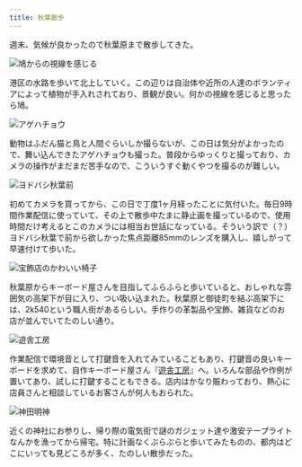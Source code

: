 ```yaml
---
title: 秋葉散歩
---
```

週末、気候が良かったので秋葉原まで散歩してきた。

![](https://lh3.googleusercontent.com/docs/ADP-6oGJ1LF1OHquqVmGef1dvvkgE-SWPUfolPyscRIbk_1uQc2pnYvrI38jdNxOj62z3l01Psaoe2o0zUUjQYkwuaDtLijrHPDPld_HKAlKcvzjZDVp-jpYFGomHiOm4sqX3sk1drwlkQDdp9qb2C6swtisNs4Du1eKSdibM7kNFM0x-9rPoZ0L5tJW2amrXD9NvbPtTOqwwilshOqC_6LVN8mQ3k78i1UIvwCE3Bi9wOHcAbqs2z0BG0_c2qjsrJeqGPPflI2vodHFDhPySNZH0jFbiq24eS1HPLu3XxfHYv8I0GqSTCDF3yw8Xitnzfj0zZ_zmUb37q3vHCooWzBMChg33ci6BBAl4uxqrpu_hu2orNZ8lX8YNtkja5VjXl1385HH3lbRp-nDvxRy8F3hgkbn6c9zkEUD1wfQ38U72O2wTh8thDwKOOMebmEZocQEulYT0L_C7Xq3jh7pQ7Pi-G5a-g_Oh_cAdbq4kt8yEqLnCPxRFXABjVXOqmX6e2VIhjonsVfA5qhgT4H6SrhBaofTozDDNYW5rBzeYzgswh7rx1toh4lTiX7hzLJpS2n434JFI2cZJuXXNw69gg-xuooOJRbbkoow3TV2BWcrz9XdxFvTCvGItdmZBMxGyQCdv2_2VR4k1d0Nq2J4XR8IcYAoc_Vc14YiUznRQvJaE8QqhUQwgX6heEH-uEYHx4lxtMP-PXJewt8yNdcdG4QKRMJ_RTULpbJuqKkA6hwY8Er9NDgmrtkA8vLjoKlCpjDCPM3dhclIvWmjuS3YOxHWfqirdqGF8-c0-GC9hEvQubZTP9jDwa5nugHipFZieyl8MbOumZgQacVtu-99LnRKtpFp47HFP9ndoURo-w9WCyF7xV1lqeeNPyuLlXmfjfUVaF9rChDb2ZqvTm3zH-KOSQJK6m1BcgA3XUXdba8O9xJkvSM0LwCtCMhSMhBXafIrU9LRK1bwZZBHdciXLEm0BJZXyAD-N4eAmsFOQo-7EdF5kSmIuXsAlc3pG7nfWcxSLhIgtmfH0ZHRSWchBBBn4nR2U6bxcY_o9xBPNOFWMummqdIgW1mVckA_3HlJjqx30HFAh702X5ZFjh-t9y9G0S84Sqqkn4Ps8lQMlltTm6P1hYZCIUdYMXcW0gkzptjFJ9oObxOSAgqvYPl3kQRphCsGcIQ9rg_NOvjx7x_9_fkwAgp2tYYhj3hx2GcC5Ycs_eM9Eav70XA11Hw948thKtG8LOaSXSm3ene055YM7eFJ30zuZw "鳩からの視線を感じる")

港区の水路を歩いて北上していく。この辺りは自治体や近所の人達のボランティアによって植物が手入れされており、景観が良い。何かの視線を感じると思ったら鳩。

![](https://lh3.googleusercontent.com/docs/ADP-6oE2rN-udTkqhd9yMoLzOY8AEVw9nfextFefgiXKnyIVzCCFl53LCV02fOGSf2KHyK6Hz9oWVUxW3wAZiNQZQ7_mLkJ396rQ6AsRtLT0IBGhPjP4olxmX7y8jzgQndiI68sxRoPUx-I1ShWkeUB-G9STzZ_QA4YrGBz2KSVVbiWqG9FtqBadNRfL0k1PNZ_zV3bwUtILcamG2gV6ovE9Mr0Ij8JPLs8tINu2nMbJtN2VaMGlIENMQNjKVc3wfsHBJq_O6I0-oZQV-nr7v4wOz07r4F_9RTaVP1OXerpfnowhwnPqvXPJdY1zk2kFmGxuANID7GsA1oat3xW1GaSp6da8fG0rg7p7UKNjzH8l_VzDDCJ1jyPL_yvZlVqBqJRHH-uwEwxS2Jx8bBgkNvZBDZuhV92vUGlw9xAyv4CtH8-jTQgM-WtKKkfrYgxhey2pxcm0xVQQeMB4Iuw1qRFby1H84y0P57zDBZWDi6_EzSk7vFrF_kLEprBltzhOKLI5inOTxmP_r4Rot7Ck4RV9Vlt6VEMD4v9p3TKKTQE7Ttg3Wl9YFQQhbRw3cwGNBz0zmlhpMTjNWu8G8u1_WyCEfDFTpc_kCRQ7jSblJD1ubUbUmhlQ_IUj-vjP556O2r1qOcT2aRtSrFSGUNrxYM4sUVz46av2M2hAR39D7d8J8muH7OuvK-luxSDWD7_PvAG69lN8EMH9Kh-0vcq7IZtxevdW7nyKwS0LqniXw9lrRxoltYHxG1Wzz0pxDbvtgYXq2qUFqcEh6RP0KRZfb66ZCN6YVSZNqv5bI2yMbQmXKzFD_0KdjJDsr9v7LystneDFvGBEEZ-UtYeDwpFo_UwlTfgzfvfLTdvEB_CsvgMnjSfo6z1EgDnWKOwgKxyykm7SjnJmctXEcHd_yeoAj6OsPPAvKQ-01E-cu-3rFvsjoE69Jg0pvGaY5i11AJ34zOBAG-1qkqSUx6sLzuiZQaKCnDE3AwZcz1B_1eCuu1VwS-WyCrZkMIkrfhpHPwmVLKVL2LvwscnqTT96nUDyQkKUyzCOiEwkR4b8pl7ZcVtMM88ZRRkbudm3T-i5vWItxUSoMjl4kz0jh82uc-fytvZrgiKbWCX5ktHmzBNPjszu0BsJA20kEwsK7rpNdQ7v-stP_r3DWXKmtKeYid9z0ln3v-OO43iYR_aHcglEckAn8H7EiDk-UmBVAGWjFpaANMYl_2DmcrU1Tby9rQWJgUk6lepvLBeHQ5a5TD5JgWNOC7H585UAfw "アゲハチョウ")

動物はふだん猫と鳥と人間ぐらいしか撮らないが、この日は気分がよかったので、舞い込んできたアゲハチョウも撮った。普段からゆっくりと撮っており、カメラの操作がまだまだ苦手なので、こういうすぐ動くやつを撮るのが難しい。

![](https://lh3.googleusercontent.com/docs/ADP-6oGmVB95MBmC4H04vVSM92xz_jsKRKnsAUVCO-btA7uBb1m6srcpJnxvRa_5cG0Wv-WtmzxFKTCB7b6cRDNMdk7fy1ZX3zVCVphFL7pSUsi9UJ4z25N_br5yDYzR3FjtL5QOSdIcVDrJ40Di84BbNQCVOQAIIqtwGHRr2kqjHCcGpV6KPvGnMgjni7qiamye6Yhl2LHAzX4vRl3a_wp4pC21jLniKI2V607k7lSkz0rYvsmOG2RJrhcGTfsEz4yMFRxia8dxzYpxXdw8utb78bOdIMiI5Ij7KcOQzzyD_H_H-4MH4Ly4mD3PxQtuBtd1JgkxvNKXt9vEwRXfrDaCY-8GproE-Y9b0YLpw6Nbr9zngqGT7PZlU6H49Y1aiTlOBgymJmX2FCyTqjnWlmwKsx6U7YlKhnid-4z8QN3NuRCcGJHGd_GfAzZ2YHTVC4Fo2fs19GKSp6cgs0S-ACudlmiqS-Vy_nDP54zbqO3dxvgtW-9KrpxQBOuRlikXW83qGgJ8wu-CF48igZnDPAg1ytVGBnD9Ok0LzbUO6f-rYMLeW7UkjuE78pRWvp1__ZzrwGOZSz6wB_303nU9e0FdUTMlnbIY8EJw8u0O68JXMWs01SOBnTTii7xd_IxaooVqMUve6THXspFXj4ftgxCEF2Vnfr1-WH8NMz3a2aTfpnW0bnzMQFS_4q6r8wpCe9wRFsKusK0qVpL0Kqjs3Bw7s5yncsFuxHfS5abdpP75MduWt_NmvcMW5YSjT6J8OZJJd3lMYDJNXu-vXUR7Uv7OPGpAn2XfbmmV0KG6AdePoBwdUX9Wwmg1qi34hkoUeudTJuYLxcdif_54XFzIlgZVSNdHzUKDJ3NnAEbqOgK8QhBepuKTiyTGHgphfPAQNKXQwjXslJQkno5dyvInxn5W8_nMnm9CdlXdi_VoH7c0MI7qQRdQpU0ppL2NqLLoRAwVr3RcdJLm0_1xJl9N6W-FVvlCwhioCTFq0-8k7IFt0l5CrrZGCokE-zAYcJcU7iovOvYJx7uTJ-7lAwm9h8ASbV9AODBQApBpvnWH-lz_rzJ4C8mLoSpnAUI8967SyRCiZA5TNMn1zydIBCGtub79qDQviIRZGUSmrmrqke8xUgh6n5UunAVFzCtB_kBqqf_25ofrHK81vSteMiEiPKxNUXhkRau-7-sxdT2XHLY0PrqvjUjbxk5m7JgnDr7FkCczRPx3dLcNz2CZIRovrEWDcNjQIT8PdghuVrBspLvKvb2vqBaO8g "ヨドバシ秋葉前")

初めてカメラを買ってから、この日で丁度1ヶ月経ったことに気付いた。毎日9時間作業配信に使っていて、その上で散歩中たまに静止画を撮っているので、使用時間だけ考えるとこのカメラには相当お世話になっている。そういう訳で（？）ヨドバシ秋葉で前から欲しかった焦点距離85mmのレンズを購入し、嬉しがって早速付けて歩いた。

![](https://lh3.googleusercontent.com/docs/ADP-6oGT8DyTbZ8hk_1oL_FJq_93Y5yxjrT2PshC8UsoM9OKepl2qR0U8vC4X1T3yblBDBNl-fv4n--zkDYthmBImhb2OPcNy-Kzzp54tMYR7aNyUfWaM4mVzTT52q_R4LRh9sw68QTbFBFUzqgY2GlKSMhaoLdSTMuIwJmkwx7V901erS_1lYHV6hsJ65j-hAVV4ZAeahYlVWy5opdWaZM35gJxRay6y_Y7RGt96NLiIp1P2R3F13_54RqoSCQ5N7RYuWKy2spCjCNaQIFqiKt8lzshoyjV9txkMVSJKAo1uAsrfaLebfUYjY5ThWMU18eSqiTGZiymN3ZDFRUHu9E9ZOGBpSQJFsWfBp3KdeYOy0zHTSmLMVlHrNTFOHDbd_3Z0GjDtErf4PXZBHCHc3rrMGimY40tub3K8tTbPj0xcPli-h4I0vvr5fGDtnyvS1dZPKDOEE2P_zIZIX5PQ0uiieLEfWMQaq-drMPTd2kAmqI5i3ohoejYWJh6883JV2YSL6teLFHdVjF2hcp80VGIuJkg5EO1rSktY2oRO1FMYxPab6G6math2bL-mY0dOb8bD5mZa6gKWDJUjiwHOPtiYTEq7hKBPEwcHxV05mjVEdLs4c6sJYNYDj092ocvfWPFjJ5TN1lvWHsClGoyBJaBJ7GicdxrZ7hKJx9_WUI7UFvuLB6Pn3AibiOHyl9DLQD2RQuN8n4V3TJW-oIwngJs0lZh3fSARQ7haMgAAsYgTv-WBpGGOXePQs_QQMOaz7uh-MQVqLxALsrBYXofcH7IDsRnHnIQlfep3HrQ6fVSOFm2HejWBPOe5kSbaOJYbi56z00i2a7dGlq_Z4Vb1cp5q672DUyO5A46IdyGEW26o0f-Tb2fn9U_wLoLoExMijHuxpHMB3DBtlDqrV-VC0rbQMXBQAiGwl8RQE9mrZYAX0EUNpSJt6TagUd6Sz5afv6yfU975Sj45P4qljw9BW7iRibWO8jw4VspvDXvtosY1_UtzbAzvLpeIwOW7I-usTFHlEnYt0lpgCtsEeh75b7mOWbItUDHrSIEvcaHHZsbJjCcd5BafPUcPt5TiTEOI3cpZIsDLlsjIRP6Hf0s9WrAdlbnyJET1lmSpPGXbqL4BjI1O-wiel6QOF4lQ9oZmynA2A_jtQDPlaf7dS0YUNYuJERvNMqva8J3YJrozw3UNaqzCXZoFEnuO0dmdQYYXvMQWDVFSmWp8Bp8XZvYm6xvORl12pF13J_Zu4YN9m3NV_fQ2EenGA "宝飾店のかわいい椅子")

秋葉原からキーボード屋さんを目指してふらふらと歩いていると、おしゃれな雰囲気の高架下が目に入り、つい吸い込まれた。秋葉原と御徒町を結ぶ高架下には、2k540という職人街があるらしい。手作りの革製品や宝飾、雑貨などのお店が並んでいてたのしい通り。

![](https://lh3.googleusercontent.com/docs/ADP-6oE4hlhSL6ILSH1CPZrYH6CJ002VkoJ_L_6nTt3fy0kdLRRLNmSkr61U5rRfn5FV-48c1GKJT28W7g8KtXLkSnlhE7-NOgJt_Avyi9FVqfhAWsXfLhh74eAEVlYMFNrkfqLSG49qk_3p76VqFA3FpjYVGxhLFTDILrAYKcGqwlXCw9mOprXDy3GkADBXem5F9T8gPfjRV6Gnb70G1gLpL7DV22yd2QuR4heRvr0Y7ifWUyz5DbJ1E_uPTbiH6httlyaUdBNmX_dq58CFb-1vu8nNy0AB6KmkrpVkQH9K4YHvtjFQUMKjs2Uwzr-679OuVBncEHu_JYQ-qdaNRo8Hoaoh34TQGMgAEGX_TGvjp3G8gDnc67Wl-PDKgMESyfmmgHI3KNHj-zj7UL-zuX7rB575C2ZKYAbuVhBB3JG0egHlD16slI2E8rsNr0E_nl3RTqk1d3Er_F4CFlGCUmROSYMXpG8q74NrBwKqFrz0sKMx6u7v2uW2S3TbON7lfLSu-iKtfEd6U6JmaKHqEnsGBobIM3yy8e29B6O17a6w8VRmdgwTXy3bV5Yyp87dx1-aZzXoiU3lp_w8YalInP5_uXkwMYEsGAgh4bvDnA_R4t1Fl3TTfkyH776xnTfJp6yof8jzVLLdaBHPnwi1wzPrKikq-lpsDkGPxLjzAMKEx0ylwm4XHjCIQEDeh0BMU7YmwaUWRpQ_JAanzFtET96m8JhPlSmUK3iyRU86s6-_TEMXWKdpXy-ZMXDv-5uElOyqOStLp1k63GGlV7c0yGYQKrEBVMxWgySoFfXQ2fiW86ytMsJtYwEVR9WqurRPy5lg8g5ZfHQLzZynLMpwKsA6TFYRah0eQWrM1IrJPrwXNcC0QZMXxnnNIqQt82yQ8saT_HcPrajwE4xRY2INi8JVW7p66yZT7KIqaZbWP3GnKR4po9TqkJ7441kl9cjE_hgtoKw5Ys93JWWVPFSUgTZ-AYj3PAlLkImN_mGdSYKIPlgx2jiF04aQneEwrmnnFM9x-xtlrmt1BiAEATc_KGX82Oc98xzkjKucJQgyuR6XxiBztATLGCFAQYwQKd4DyhXpikeXBtKjTZ8pMw8HZ5quW7UsQ7Y_ehreKggUL5R8Zn5uj0I8xY79ctawgbo3F0OaqB6PIi3Mwwbyiob9GPd0uqG_rWxijSGHvuq95De2CYiQJq8m3hA12Zil4pACsVwj8a8WjM4opf6HA9D_bIqD3qUiZB8hkrtwnKJ-llK0PdWrU_tDVw "遊舎工房")

作業配信で環境音として打鍵音を入れてみていることもあり、打鍵音の良いキーボードを求めて、自作キーボード屋さん『[遊舎工房](https://yushakobo.jp/)』へ。いろんな部品や作例が置いてあり、試しに打鍵することもできる。店内はかなり賑わっており、熱心に店員さんと相談しているお客さんが何人もおられた。

![](https://lh3.googleusercontent.com/docs/ADP-6oGOa2bYg10nyDIoAR9bhBBfqlv09_6i0FZI7GdwmAAeqW4uIgnd81Gvt1tC7uW3bT9Jz_rRj_uR51MMn4Un1wb56stICmWSSq9khokp-kQ6sjNyKAPLRbyhZNVnSXFqgki9fssqCSDyQ3wPfyXUWn2UxTwL2s4FRxQpMD88dXDiMAh_yYRwNZ-Otp4b4YLsHFfsuqevyo782RDhOhSI9KLr1JUJo1uR1v3RlU0Lo6Y7j_FImXBMZLkabYdunI_6_kYOscJWKBuMCeVvkZRv0YggGLmgAOooUb92KbyCXw_HrK2j32SSZxkxYtYuiN30D3V3-mUaDTTdGj3dql6dZ6fxRqR-LP7lthqlb7qZY-OrSO8YAN-7Uotz6nXiz6OocvF-07JQVFyD74eiR-zOcB_KHs74XZIaN-cipUmOgqQNHWAQef2Irzc-V2gEvPKTu4-IoE6lKA_zg1nO7kXIIwWXEKaB-CVB800LDk_0bVybyhpk4gpB2HIuR62HbjuLntcnePVosiDNqDISRN9322PRvuPOdubdWl7jk65x2QPhOXUb4R--BTLaJQ_1LmJqhE6BUYB10xwXvkXQl5pxLOGohYgpTAVGs8lNILE5IM6Jut-ZssEw66NWuHIf507iRTlkVsH-aDux0gSLre7RgsgOUhAl2dJEFKnYEm2Ax9hNtNh7P7b3_vz09FpCL2SLFAUEnNDy8cdIBcIFglhfzeynxEPVLW17b7r_e0Mr0MHNkHfTox7-o0BKS51vCkw4W2eAzOd8BqIrtCT642Mbjiy4yIlBIG_2DIfng6h9ILWY_emAkJAupfg9lch6Fd7kO2mFxCEU5WydfqBSfyfk2JnChVArig_279pFbXsasuPd2IPsKWXobaEqXLOcIry4Ht1KnA5imumQn7aaIZbJSzRSbKVD7NoYd9sfLbYp0rwbKMBCeUKx5M5F8JlWYdbqWuwd2VCxISpWqCmj3g3g2pwthzqNnoHaAcpkiXflkJTzad92OdE_9faDLwvklPrMIcjhywTaezQNATQCMHDhd--gTQ3VQqeXg8SXmNr-IdRnO7XcVQJPyRM7VyxJlIWHlZSW_ZwY1yfEnFoWq-IDFTQQ6oZZzYmLrnVhxp82D5MCirB1NOc0CsFzTIplsxFJL6lFedBjxgJCpAsw7e5ws70KsxHQbIUtHirEtzcP7Og1if4tXeJO42A2S09W9FGYiv-AZarz6HAtD8k-Ql8aOzjZuo_3iRMB5U364iGnNG0UHJgVyA "神田明神")

近くの神社にお参りし、帰り際の電気街で謎のガジェット達や激安テープライトなんかを漁ってから帰宅。特に計画なくぶらぶらと歩いてみたものの、都内はどこにいっても見どころが多く、たのしい散歩だった。

